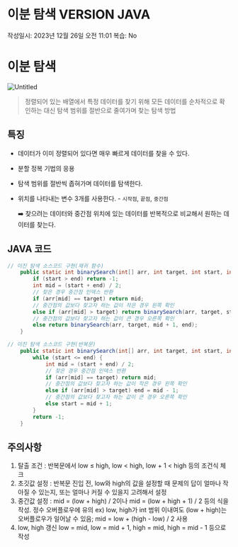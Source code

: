 # 이분 탐색 VERSION JAVA

작성일시: 2023년 12월 26일 오전 11:01
복습: No

# 이분 탐색

![Untitled](%E1%84%8B%E1%85%B5%E1%84%87%E1%85%AE%E1%86%AB%20%E1%84%90%E1%85%A1%E1%86%B7%E1%84%89%E1%85%A2%E1%86%A8%20VERSION%20JAVA%203c2ba6776c5b43c1a2d0ca879d5be39b/Untitled.png)

> 정렬되어 있는 배열에서 특정 데이터를 찾기 위해 모든 데이터를 순차적으로 확인하는 대신 탐색 범위를 절반으로 줄여가며 찾는 탐색 방법
> 

## 특징

- 데이터가 이미 정렬되어 있다면 매우 빠르게 데이터를 찾을 수 있다.
- 분할 정복 기법의 응용
- 탐색 범위를 절반씩 좁혀가며 데이터를 탐색한다.
- 위치를 나타내는 변수 3개를 사용한다. - `시작점`, `끝점`, `중간점`
    
    ➡️ 찾으려는 데이터와 중간점 위치에 있는 데이터를 반복적으로 비교해서 원하는 데이터를 찾는다.
    

## JAVA 코드

```java
// 이진 탐색 소스코드 구현(재귀 함수)
    public static int binarySearch(int[] arr, int target, int start, int end) {
        if (start > end) return -1;
        int mid = (start + end) / 2;
        // 찾은 경우 중간점 인덱스 반환
        if (arr[mid] == target) return mid;
        // 중간점의 값보다 찾고자 하는 값이 작은 경우 왼쪽 확인
        else if (arr[mid] > target) return binarySearch(arr, target, start, mid - 1);
        // 중간점의 값보다 찾고자 하는 값이 큰 경우 오른쪽 확인
        else return binarySearch(arr, target, mid + 1, end);
    }
```

```java
// 이진 탐색 소스코드 구현(반복문)
    public static int binarySearch(int[] arr, int target, int start, int end) {
        while (start <= end) {
            int mid = (start + end) / 2;
            // 찾은 경우 중간점 인덱스 반환
            if (arr[mid] == target) return mid;
            // 중간점의 값보다 찾고자 하는 값이 작은 경우 왼쪽 확인
            else if (arr[mid] > target) end = mid - 1;
            // 중간점의 값보다 찾고자 하는 값이 큰 경우 오른쪽 확인
            else start = mid + 1; 
        }
        return -1;
    }
```

## 주의사항

1. 탈출 조건 : 반복문에서 low ≤ high, low < high, low + 1 < high 등의 조건식 체크
2. 초깃값 설정 : 반복문 진입 전, low와 high의 값을 설정할 때 문제의 답이 얼마나 작아질 수 있는지, 또는 얼마나 커질 수 있을지 고려해서 설정
3. 중간값 설정 : mid = (low + high) / 2이나 mid = (low + high + 1) / 2 등의 식을 작성.
정수 오버플로우에 유의
ex) low, high가 int 범위 이내여도 (low + high)는 오버플로우가 일어날 수 있음; mid = low + (high - low) / 2 사용
4. low, high 갱신
low = mid, low = mid + 1, high = mid, high = mid - 1 등으로 작성